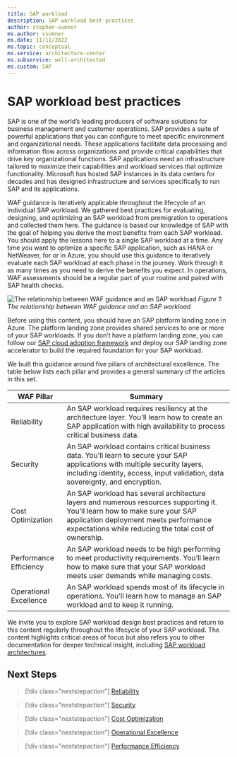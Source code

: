 ```yaml
---
title: SAP workload 
description: SAP workload best practices
author: stephen-sumner
ms.author: ssumner
ms.date: 11/11/2022
ms.topic: conceptual
ms.service: architecture-center
ms.subservice: well-architected
ms.custom: SAP
---
```


# SAP workload best practices

SAP is one of the world’s leading producers of software solutions for business management and customer operations. SAP provides a suite of powerful applications that you can configure to meet specific environment and organizational needs. These applications facilitate data processing and information flow across organizations and provide critical capabilities that drive key organizational functions. SAP applications need an infrastructure tailored to maximize their capabilities and workload services that optimize functionality. Microsoft has hosted SAP instances in its data centers for decades and has designed infrastructure and services specifically to run SAP and its applications.

WAF guidance is iteratively applicable throughout the lifecycle of an individual SAP workload. We gathered best practices for evaluating, designing, and optimizing an SAP workload from premigration to operations and collected them here. The guidance is based our knowledge of SAP with the goal of helping you derive the most benefits from each SAP workload. You should apply the lessons here to a single SAP workload at a time. Any time you want to optimize a specific SAP application, such as HANA or NetWeaver, for or in Azure, you should use this guidance to iteratively evaluate each SAP workload at each phase in the journey. Work through it as many times as you need to derive the benefits you expect. In operations, WAF assessments should be a regular part of your routine and paired with SAP health checks.

![The relationship between WAF guidance and an SAP workload]()
*Figure 1: The relationship between WAF guidance and an SAP workload*

Before using this content, you should have an SAP platform landing zone in Azure. The platform landing zone provides shared services to one or more of your SAP workloads. If you don’t have a platform landing zone, you can follow our [SAP cloud adoption framework]( /azure/cloud-adoption-framework/scenarios/sap/) and deploy our SAP landing zone accelerator to build the required foundation for your SAP workload.

We built this guidance around five pillars of architectural excellence. The table below lists each pillar and provides a general summary of the articles in this set.

| WAF Pillar | Summary |
| --- | --- |
| Reliability |An SAP workload requires resiliency at the architecture layer. You’ll learn how to create an SAP application with high availability to process critical business data.  |
| Security| An SAP workload contains critical business data. You’ll learn to secure your SAP applications with multiple security layers, including identity, access, input validation, data sovereignty, and encryption.|
| Cost Optimization | An SAP workload has several architecture layers and numerous resources supporting it. You’ll learn how to make sure your SAP application deployment meets performance expectations while reducing the total cost of ownership.|
| Performance Efficiency | An SAP workload needs to be high performing to meet productivity requirements. You’ll learn how to make sure that your SAP workload meets user demands while managing costs.|
| Operational Excellence | An SAP workload spends most of its lifecycle in operations. You’ll learn how to manage an SAP workload and to keep it running.|

We invite you to explore SAP workload design best practices and return to this content regularly throughout the lifecycle of your SAP workload. The content highlights critical areas of focus but also refers you to other documentation for deeper technical insight, including [SAP workload architectures]( /azure/architecture/reference-architectures/sap/sap-overview).

## Next Steps

>[!div class="nextstepaction"]
>[Reliability](./reliability.md)

>[!div class="nextstepaction"]
>[Security](./security.md)

>[!div class="nextstepaction"]
>[Cost Optimization](./cost-optimization.md)

>[!div class="nextstepaction"]
>[Operational Excellence](./operational-excellence.md)

>[!div class="nextstepaction"]
>[Performance Efficiency](./performance-efficiency.md)
